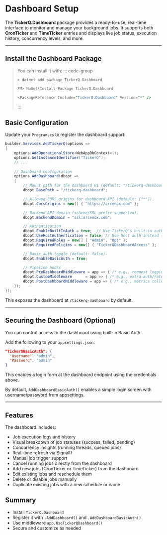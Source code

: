 # Dashboard Setup

The **TickerQ.Dashboard** package provides a ready-to-use, real-time interface to monitor and manage your background jobs. It supports both **CronTicker** and **TimeTicker** entries and displays live job status, execution history, concurrency levels, and more.

---

## Install the Dashboard Package

>You can install it with:
>::: code-group
>```cli [.NET CLI]
>> dotnet add package TickerQ.Dashboard
>```
>```pm [Package Manager]
>PM> NuGet\Install-Package TickerQ.Dashboard
>```
>```pm [Package Reference]
><PackageReference Include="TickerQ.Dashboard" Version="*" />
>```
>:::

## Basic Configuration

Update your `Program.cs` to register the dashboard support:

```csharp
builder.Services.AddTickerQ(options =>
{
    options.AddOperationalStore<WebAppDbContext>();
    options.SetInstanceIdentifier("TickerQ");
    // ...
    
    // Dashboard configuration                                                     // [!code focus]
    options.AddDashboard(dbopt =>                                                 // [!code focus]
    {                                                                              // [!code focus]
        // Mount path for the dashboard UI (default: "/tickerq-dashboard").        // [!code focus]
        dbopt.BasePath = "/tickerq-dashboard";                                     // [!code focus]

        // Allowed CORS origins for dashboard API (default: ["*"]).                // [!code focus]
        dbopt.CorsOrigins = new[] { "https://arcenox.com" };                       // [!code focus]

        // Backend API domain (scheme/SSL prefix supported).                       // [!code focus]
        dbopt.BackendDomain = "ssl:arcenox.com";                                   // [!code focus]

        // Authentication                                                           // [!code focus]
        dbopt.EnableBuiltInAuth = true;  // Use TickerQ’s built-in auth (default). // [!code focus]
        dbopt.UseHostAuthentication = false; // Use host auth instead (off by default). // [!code focus]
        dbopt.RequiredRoles = new[] { "Admin", "Ops" };                            // [!code focus]
        dbopt.RequiredPolicies = new[] { "TickerQDashboardAccess" };               // [!code focus]

        // Basic auth toggle (default: false).                                      // [!code focus]
        dbopt.EnableBasicAuth = true;                                              // [!code focus]

        // Pipeline hooks                                                           // [!code focus]
        dbopt.PreDashboardMiddleware = app => { /* e.g., request logging */ };     // [!code focus]
        dbopt.CustomMiddleware      = app => { /* e.g., extra auth/rate limits */ }; // [!code focus]
        dbopt.PostDashboardMiddleware = app => { /* e.g., metrics collection */ }; // [!code focus]
    });                                                                            // [!code focus]
});
```

This exposes the dashboard at `/tickerq-dashboard` by default.

---

## Securing the Dashboard (Optional)

You can control access to the dashboard using built-in Basic Auth.

Add the following to your `appsettings.json`:

```json
"TickerQBasicAuth": {
  "Username": "admin",
  "Password": "admin"
}
```

This enables a login form at the dashboard endpoint using the credentials above.

By default, `AddDashboardBasicAuth()` enables a simple login screen with username/password from appsettings.

---

## Features

The dashboard includes:

- Job execution logs and history
- Visual breakdown of job statuses (success, failed, pending)
- Concurrency insights (running threads, queued jobs)
- Real-time refresh via SignalR
- Manual job trigger support
- Cancel running jobs directly from the dashboard
- Add new jobs (CronTicker or TimeTicker) from the dashboard
- Edit existing jobs and reschedule them
- Delete or disable jobs manually
- Duplicate existing jobs with a new schedule or name

## Summary

- Install `TickerQ.Dashboard`
- Register it with `.AddDashboard()` and `.AddDashboardBasicAuth()`
- Use middleware `app.UseTickerQDashboard()`
- Secure and customize as needed
